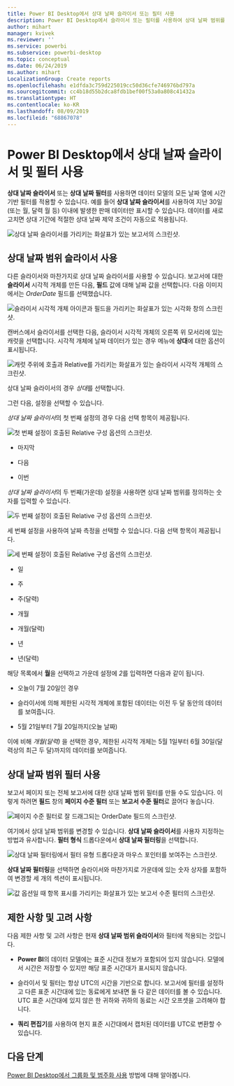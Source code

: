 ```yaml
---
title: Power BI Desktop에서 상대 날짜 슬라이서 또는 필터 사용
description: Power BI Desktop에서 슬라이서 또는 필터를 사용하여 상대 날짜 범위를 제한하는 방법을 알아봅니다.
author: mihart
manager: kvivek
ms.reviewer: ''
ms.service: powerbi
ms.subservice: powerbi-desktop
ms.topic: conceptual
ms.date: 06/24/2019
ms.author: mihart
LocalizationGroup: Create reports
ms.openlocfilehash: e1dfda3c759d225019cc50d36cfe746976bd797a
ms.sourcegitcommit: cc4b18d55b2dca8fdb1bef00f53a0a808c41432a
ms.translationtype: HT
ms.contentlocale: ko-KR
ms.lasthandoff: 08/09/2019
ms.locfileid: "68867078"
---
```

# <a name="use-a-relative-date-slicer-and-filter-in-power-bi-desktop"></a>Power BI Desktop에서 상대 날짜 슬라이서 및 필터 사용

**상대 날짜 슬라이서** 또는 **상대 날짜 필터**를 사용하면 데이터 모델의 모든 날짜 열에 시간 기반 필터를 적용할 수 있습니다. 예를 들어 **상대 날짜 슬라이서**를 사용하여 지난 30일(또는 월, 달력 월 등) 이내에 발생한 판매 데이터만 표시할 수 있습니다. 데이터를 새로 고치면 상대 기간에 적절한 상대 날짜 제약 조건이 자동으로 적용됩니다.

![상대 날짜 슬라이서를 가리키는 화살표가 있는 보고서의 스크린샷.](media/desktop-slicer-filter-date-range/relative-date-range-slicer-filter-01.png)

## <a name="use-the-relative-date-range-slicer"></a>상대 날짜 범위 슬라이서 사용

다른 슬라이서와 마찬가지로 상대 날짜 슬라이서를 사용할 수 있습니다. 보고서에 대한 **슬라이서** 시각적 개체를 만든 다음, **필드** 값에 대해 날짜 값을 선택합니다. 다음 이미지에서는 *OrderDate* 필드를 선택했습니다.

![슬라이서 시각적 개체 아이콘과 필드을 가리키는 화살표가 있는 시각화 창의 스크린샷.](media/desktop-slicer-filter-date-range/relative-date-range-slicer-filter-02.png)

캔버스에서 슬라이서를 선택한 다음, 슬라이서 시각적 개체의 오른쪽 위 모서리에 있는 캐럿을 선택합니다. 시각적 개체에 날짜 데이터가 있는 경우 메뉴에 **상대**에 대한 옵션이 표시됩니다.

![캐럿 주위에 호출과 Relative를 가리키는 화살표가 있는 슬라이서 시각적 개체의 스크린샷.](media/desktop-slicer-filter-date-range/relative-date-range-slicer-filter-03.png)

상대 날짜 슬라이서의 경우 *상대*를 선택합니다.

그런 다음, 설정을 선택할 수 있습니다.

*상대 날짜 슬라이서*의 첫 번째 설정의 경우 다음 선택 항목이 제공됩니다.

![첫 번째 설정이 호출된 Relative 구성 옵션의 스크린샷.](media/desktop-slicer-filter-date-range/relative-date-range-slicer-filter-04.png)

* 마지막

* 다음

* 이번

*상대 날짜 슬라이서*의 두 번째(가운데) 설정을 사용하면 상대 날짜 범위를 정의하는 숫자를 입력할 수 있습니다.

![두 번째 설정이 호출된 Relative 구성 옵션의 스크린샷.](media/desktop-slicer-filter-date-range/relative-date-range-slicer-filter-04a.png)

세 번째 설정을 사용하여 날짜 측정을 선택할 수 있습니다. 다음 선택 항목이 제공됩니다.

![세 번째 설정이 호출된 Relative 구성 옵션의 스크린샷.](media/desktop-slicer-filter-date-range/relative-date-range-slicer-filter-05.png)

* 일

* 주

* 주(달력)

* 개월

* 개월(달력)

* 년

* 년(달력)

해당 목록에서 **월**을 선택하고 가운데 설정에 *2*를 입력하면 다음과 같이 됩니다.

* 오늘이 7월 20일인 경우

* 슬라이서에 의해 제한된 시각적 개체에 포함된 데이터는 이전 두 달 동안의 데이터를 보여줍니다.

* 5월 21일부터 7월 20일까지(오늘 날짜)

이에 비해 *개월(달력)* 을 선택한 경우, 제한된 시각적 개체는 5월 1일부터 6월 30일(달력상의 최근 두 달)까지의 데이터를 보여줍니다.

## <a name="using-the-relative-date-range-filter"></a>상대 날짜 범위 필터 사용

보고서 페이지 또는 전체 보고서에 대한 상대 날짜 범위 필터를 만들 수도 있습니다. 이렇게 하려면 **필드** 창의 **페이지 수준 필터** 또는 **보고서 수준 필터**로 끌어다 놓습니다.

![페이지 수준 필터로 잘 드래그되는 OrderDate 필드의 스크린샷.](media/desktop-slicer-filter-date-range/relative-date-range-slicer-filter-06.png)

여기에서 상대 날짜 범위를 변경할 수 있습니다. **상대 날짜 슬라이서**를 사용자 지정하는 방법과 유사합니다. **필터 형식** 드롭다운에서 **상대 날짜 필터링**을 선택합니다.

![상대 날짜 필터링에서 필터 유형 드롭다운과 마우스 포인터를 보여주는 스크린샷.](media/desktop-slicer-filter-date-range/relative-date-range-slicer-filter-07.png)

**상대 날짜 필터링**을 선택하면 슬라이서와 마찬가지로 가운데에 있는 숫자 상자를 포함하여 변경할 세 개의 섹션이 표시됩니다.

![값 옵션일 때 항목 표시를 가리키는 화살표가 있는 보고서 수준 필터의 스크린샷.](media/desktop-slicer-filter-date-range/relative-date-range-slicer-filter-08.png)

## <a name="limitations-and-considerations"></a>제한 사항 및 고려 사항

다음 제한 사항 및 고려 사항은 현재 **상대 날짜 범위 슬라이서**와 필터에 적용되는 것입니다.

* **Power BI**의 데이터 모델에는 표준 시간대 정보가 포함되어 있지 않습니다. 모델에서 시간은 저장할 수 있지만 해당 표준 시간대가 표시되지 않습니다.

* 슬라이서 및 필터는 항상 UTC의 시간을 기반으로 합니다. 보고서에 필터를 설정하고 다른 표준 시간대에 있는 동료에게 보내면 둘 다 같은 데이터를 볼 수 있습니다. UTC 표준 시간대에 있지 않은 한 귀하와 귀하의 동료는 시간 오프셋을 고려해야 합니다.

* **쿼리 편집기**를 사용하여 현지 표준 시간대에서 캡처된 데이터를 UTC로 변환할 수 있습니다.

## <a name="next-steps"></a>다음 단계

[Power BI Desktop에서 그룹화 및 범주화 사용](../desktop-grouping-and-binning.md) 방법에 대해 알아봅니다.
